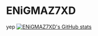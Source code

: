 # ENiGMAZ7XD
yep
[![ENiGMAZ7XD's GitHub stats](https://github-readme-stats.vercel.app/api?username=ENiGMAZ7XD)](https://github.com/anuraghazra/github-readme-stats)
